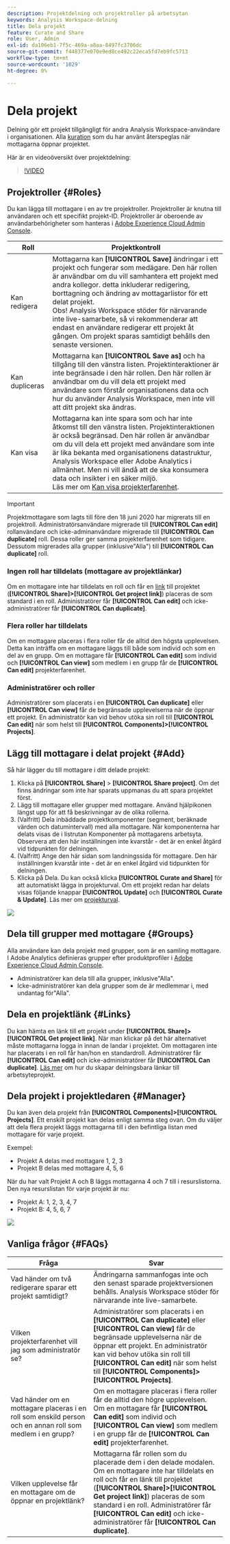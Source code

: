 ```yaml
---
description: Projektdelning och projektroller på arbetsytan
keywords: Analysis Workspace-delning
title: Dela projekt
feature: Curate and Share
role: User, Admin
exl-id: da106eb1-7f5c-469a-a8aa-8497fc3706dc
source-git-commit: f448377e070e9ed8ce492c22eca5fd7eb9fc5713
workflow-type: tm+mt
source-wordcount: '1029'
ht-degree: 0%

---
```


# Dela projekt

Delning gör ett projekt tillgängligt för andra Analysis Workspace-användare i organisationen. Alla [kuration](curate.md) som du har använt återspeglas när mottagarna öppnar projektet.

Här är en videoöversikt över projektdelning:

>[!VIDEO](https://video.tv.adobe.com/v/36207/?quality=12)

## Projektroller {#Roles}

Du kan lägga till mottagare i en av tre projektroller. Projektroller är knutna till användaren och ett specifikt projekt-ID. Projektroller är oberoende av användarbehörigheter som hanteras i [Adobe Experience Cloud Admin Console](https://experienceleague.adobe.com/docs/core-services/interface/manage-users-and-products/admin-getting-started.html).

| Roll | Projektkontroll |
|---|---|
| Kan redigera | Mottagarna kan **[!UICONTROL Save]** ändringar i ett projekt och fungerar som medägare. Den här rollen är användbar om du vill samhantera ett projekt med andra kollegor. detta inkluderar redigering, borttagning och ändring av mottagarlistor för ett delat projekt. <br>Obs! Analysis Workspace stöder för närvarande inte live-samarbete, så vi rekommenderar att endast en användare redigerar ett projekt åt gången. Om projekt sparas samtidigt behålls den senaste versionen. |
| Kan dupliceras | Mottagarna kan **[!UICONTROL Save as]** och ha tillgång till den vänstra listen. Projektinteraktioner är inte begränsade i den här rollen. Den här rollen är användbar om du vill dela ett projekt med användare som förstår organisationens data och hur du använder Analysis Workspace, men inte vill att ditt projekt ska ändras. |
| Kan visa | Mottagarna kan inte spara som och har inte åtkomst till den vänstra listen. Projektinteraktionen är också begränsad. Den här rollen är användbar om du vill dela ett projekt med användare som inte är lika bekanta med organisationens datastruktur, Analysis Workspace eller Adobe Analytics i allmänhet. Men ni vill ändå att de ska konsumera data och insikter i en säker miljö.<br>Läs mer om [Kan visa projekterfarenhet](/help/analyze/analysis-workspace/curate-share/view-only-projects.md). |

>[!IMPORTANT]
> Projektmottagare som lagts till före den 18 juni 2020 har migrerats till en projektroll. Administratörsanvändare migrerade till **[!UICONTROL Can edit]** rollanvändare och icke-adminanvändare migrerade till **[!UICONTROL Can duplicate]** roll. Dessa roller ger samma projekterfarenhet som tidigare. Dessutom migrerades alla grupper (inklusive&quot;Alla&quot;) till **[!UICONTROL Can duplicate]** roll.

### Ingen roll har tilldelats (mottagare av projektlänkar)

Om en mottagare inte har tilldelats en roll och får en [link](https://experienceleague.adobe.com/docs/analytics/analyze/analysis-workspace/curate-share/shareable-links.html) till projektet (**[!UICONTROL Share]>[!UICONTROL Get project link]**) placeras de som standard i en roll. Administratörer får **[!UICONTROL Can edit]** och icke-administratörer får **[!UICONTROL Can duplicate]**.

### Flera roller har tilldelats

Om en mottagare placeras i flera roller får de alltid den högsta upplevelsen. Detta kan inträffa om en mottagare läggs till både som individ och som en del av en grupp. Om en mottagare får **[!UICONTROL Can edit]** som individ och **[!UICONTROL Can view]** som medlem i en grupp får de **[!UICONTROL Can edit]** projekterfarenhet.

### Administratörer och roller

Administratörer som placerats i en **[!UICONTROL Can duplicate]** eller **[!UICONTROL Can view]** får de begränsade upplevelserna när de öppnar ett projekt. En administratör kan vid behov utöka sin roll till **[!UICONTROL Can edit]** när som helst till **[!UICONTROL Components]>[!UICONTROL Projects]**.

## Lägg till mottagare i delat projekt {#Add}

Så här lägger du till mottagare i ditt delade projekt:

1. Klicka på **[!UICONTROL Share]** > **[!UICONTROL Share project]**.
Om det finns ändringar som inte har sparats uppmanas du att spara projektet först.
1. Lägg till mottagare eller grupper med mottagare.
Använd hjälpikonen längst upp för att få beskrivningar av de olika rollerna.
1. (Valfritt) Dela inbäddade projektkomponenter (segment, beräknade värden och datumintervall) med alla mottagare.
När komponenterna har delats visas de i listrutan Komponenter på mottagarens arbetsyta. Observera att den här inställningen inte kvarstår - det är en enkel åtgärd vid tidpunkten för delningen.
1. (Valfritt) Ange den här sidan som landningssida för mottagare.
Den här inställningen kvarstår inte - det är en enkel åtgärd vid tidpunkten för delningen.
1. Klicka på Dela.
Du kan också klicka **[!UICONTROL Curate and Share]** för att automatiskt lägga in projekturval. Om ett projekt redan har delats visas följande knappar **[!UICONTROL Update]** och **[!UICONTROL Curate & Update]**. Läs mer om [projekturval](https://experienceleague.adobe.com/docs/analytics/analyze/analysis-workspace/curate-share/curate.html).

![](assets/share-proj-modal.png)

## Dela till grupper med mottagare {#Groups}

Alla användare kan dela projekt med grupper, som är en samling mottagare. I Adobe Analytics definieras grupper efter produktprofiler i [Adobe Experience Cloud Admin Console](https://experienceleague.adobe.com/docs/core-services/interface/manage-users-and-products/admin-getting-started.html).

* Administratörer kan dela till alla grupper, inklusive&quot;Alla&quot;.
* Icke-administratörer kan dela grupper som de är medlemmar i, med undantag för&quot;Alla&quot;.

## Dela en projektlänk {#Links}

Du kan hämta en länk till ett projekt under **[!UICONTROL Share]>[!UICONTROL Get project link]**. När man klickar på det här alternativet måste mottagarna logga in innan de landar i projektet. Om mottagaren inte har placerats i en roll får han/hon en standardroll. Administratörer får **[!UICONTROL Can edit]** och icke-administratörer får **[!UICONTROL Can duplicate]**. [Läs mer](https://experienceleague.adobe.com/docs/analytics/analyze/analysis-workspace/curate-share/shareable-links.html) om hur du skapar delningsbara länkar till arbetsyteprojekt.

## Dela projekt i projektledaren {#Manager}

Du kan även dela projekt från **[!UICONTROL Components]>[!UICONTROL Projects]**. Ett enskilt projekt kan delas enligt samma steg ovan.  Om du väljer att dela flera projekt läggs mottagarna till i den befintliga listan med mottagare för varje projekt.

Exempel:

* Projekt A delas med mottagare 1, 2, 3
* Projekt B delas med mottagare 4, 5, 6

När du har valt Projekt A och B läggs mottagarna 4 och 7 till i resurslistorna. Den nya resurslistan för varje projekt är nu:

* Projekt A: 1, 2, 3, 4, 7
* Projekt B: 4, 5, 6, 7

![](assets/mult-proj-sharing.png)

## Vanliga frågor {#FAQs}

| Fråga | Svar |
| --- | --- |
| Vad händer om två redigerare sparar ett projekt samtidigt? | Ändringarna sammanfogas inte och den senast sparade projektversionen behålls. Analysis Workspace stöder för närvarande inte live-samarbete. |
| Vilken projekterfarenhet vill jag som administratör se? | Administratörer som placerats i en **[!UICONTROL Can duplicate]** eller **[!UICONTROL Can view]** får de begränsade upplevelserna när de öppnar ett projekt. En administratör kan vid behov utöka sin roll till **[!UICONTROL Can edit]** när som helst till **[!UICONTROL Components]>[!UICONTROL Projects]**. |
| Vad händer om en mottagare placeras i en roll som enskild person och en annan roll som medlem i en grupp? | Om en mottagare placeras i flera roller får de alltid den högre upplevelsen. Om en mottagare får **[!UICONTROL Can edit]** som individ och **[!UICONTROL Can view]** som medlem i en grupp får de **[!UICONTROL Can edit]** projekterfarenhet. |
| Vilken upplevelse får en mottagare om de öppnar en projektlänk? | Mottagarna får rollen som du placerade dem i den delade modalen. Om en mottagare inte har tilldelats en roll och får en länk till projektet (**[!UICONTROL Share]>[!UICONTROL Get project link]**) placeras de som standard i en roll. Administratörer får **[!UICONTROL Can edit]** och icke-administratörer får **[!UICONTROL Can duplicate]**. |
